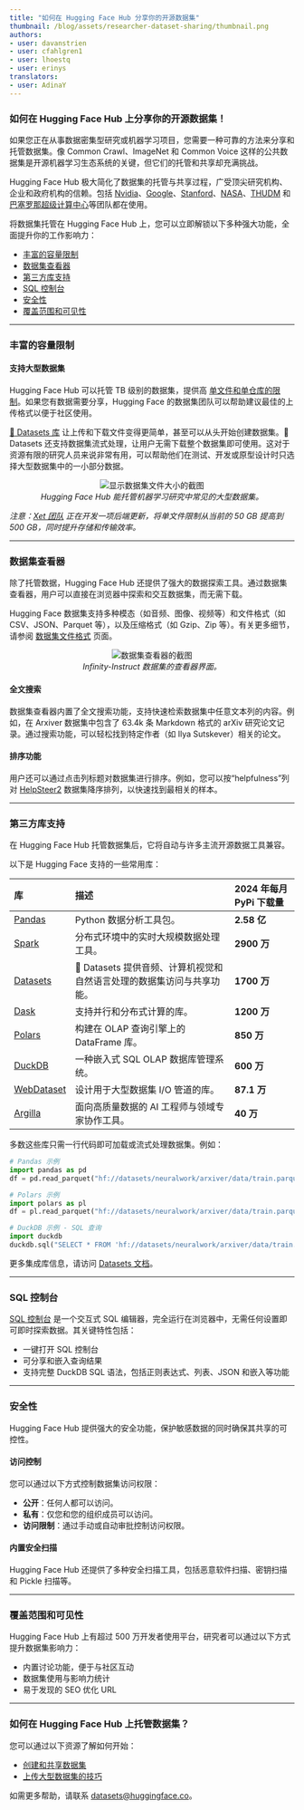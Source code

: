 ```yaml
---
title: "如何在 Hugging Face Hub 分享你的开源数据集"
thumbnail: /blog/assets/researcher-dataset-sharing/thumbnail.png
authors:
- user: davanstrien
- user: cfahlgren1
- user: lhoestq
- user: erinys
translators:
- user: AdinaY
---
```


### 如何在 Hugging Face Hub 上分享你的开源数据集！

如果您正在从事数据密集型研究或机器学习项目，您需要一种可靠的方法来分享和托管数据集。像 Common Crawl、ImageNet 和 Common Voice 这样的公共数据集是开源机器学习生态系统的关键，但它们的托管和共享却充满挑战。

Hugging Face Hub 极大简化了数据集的托管与共享过程，广受顶尖研究机构、企业和政府机构的信赖。包括 [Nvidia](https://huggingface.co/nvidia)、[Google](https://huggingface.co/google)、[Stanford](https://huggingface.co/stanfordnlp)、[NASA](https://huggingface.co/ibm-nasa-geospatial)、[THUDM](https://huggingface.co/THUDM) 和 [巴塞罗那超级计算中心](https://huggingface.co/BSC-LT)等团队都在使用。

将数据集托管在 Hugging Face Hub 上，您可以立即解锁以下多种强大功能，全面提升你的工作影响力：

- [丰富的容量限制](#丰富的容量限制)
- [数据集查看器](#数据集查看器)
- [第三方库支持](#第三方库支持)
- [SQL 控制台](#sql-控制台)
- [安全性](#安全性)
- [覆盖范围和可见性](#覆盖范围和可见性)

---

### 丰富的容量限制

#### 支持大型数据集

Hugging Face Hub 可以托管 TB 级别的数据集，提供高 [单文件和单仓库的限制](https://huggingface.co/docs/hub/en/repositories-recommendations)。如果您有数据需要分享，Hugging Face 的数据集团队可以帮助建议最佳的上传格式以便于社区使用。 

[🤗 Datasets 库](https://huggingface.co/docs/datasets/index) 让上传和下载文件变得更简单，甚至可以从头开始创建数据集。🤗 Datasets 还支持数据集流式处理，让用户无需下载整个数据集即可使用。这对于资源有限的研究人员来说非常有用，可以帮助他们在测试、开发或原型设计时只选择大型数据集中的一小部分数据。

<p align="center"> 
 <img src="https://huggingface.co/datasets/huggingface/documentation-images/resolve/main/blog/researcher-dataset-sharing/filesize.png" alt="显示数据集文件大小的截图"><br> 
<em>Hugging Face Hub 能托管机器学习研究中常见的大型数据集。</em> 
 </p> 

_注意：[Xet 团队](https://huggingface.co/xet-team) 正在开发一项后端更新，将单文件限制从当前的 50 GB 提高到 500 GB，同时提升存储和传输效率。_

---

### 数据集查看器

除了托管数据，Hugging Face Hub 还提供了强大的数据探索工具。通过数据集查看器，用户可以直接在浏览器中探索和交互数据集，而无需下载。

Hugging Face 数据集支持多种模态（如音频、图像、视频等）和文件格式（如 CSV、JSON、Parquet 等），以及压缩格式（如 Gzip、Zip 等）。有关更多细节，请参阅 [数据集文件格式](https://huggingface.co/docs/hub/en/datasets-adding#file-formats) 页面。

<p align="center"> 
  <img src="https://huggingface.co/datasets/huggingface/documentation-images/resolve/main/datasets/infinity-instruct.png" alt="数据集查看器的截图"><br> 
<em>Infinity-Instruct 数据集的查看器界面。</em> 
</p> 

#### 全文搜索

数据集查看器内置了全文搜索功能，支持快速检索数据集中任意文本列的内容。例如，在 Arxiver 数据集中包含了 63.4k 条 Markdown 格式的 arXiv 研究论文记录。通过搜索功能，可以轻松找到特定作者（如 Ilya Sutskever）相关的论文。

#### 排序功能

用户还可以通过点击列标题对数据集进行排序。例如，您可以按“helpfulness”列对 [HelpSteer2](https://huggingface.co/datasets/nvidia/HelpSteer2) 数据集降序排列，以快速找到最相关的样本。

---

### 第三方库支持

在 Hugging Face Hub 托管数据集后，它将自动与许多主流开源数据工具兼容。

以下是 Hugging Face 支持的一些常用库：

| 库 | 描述 | 2024 年每月 PyPi 下载量 |
| :---- | :---- | :---- |
| [Pandas](https://huggingface.co/docs/hub/datasets-pandas) | Python 数据分析工具包。 | **2.58 亿** |
| [Spark](https://huggingface.co/docs/hub/datasets-spark) | 分布式环境中的实时大规模数据处理工具。 | **2900 万** |
| [Datasets](https://huggingface.co/docs/hub/datasets-usage) | 🤗 Datasets 提供音频、计算机视觉和自然语言处理的数据集访问与共享功能。 | **1700 万** |
| [Dask](https://huggingface.co/docs/hub/datasets-dask) | 支持并行和分布式计算的库。 | **1200 万** |
| [Polars](https://huggingface.co/docs/hub/datasets-polars) | 构建在 OLAP 查询引擎上的 DataFrame 库。 | **850 万** |
| [DuckDB](https://huggingface.co/docs/hub/datasets-duckdb) | 一种嵌入式 SQL OLAP 数据库管理系统。 | **600 万** |
| [WebDataset](https://huggingface.co/docs/hub/datasets-webdataset) | 设计用于大型数据集 I/O 管道的库。 | **87.1 万** |
| [Argilla](https://huggingface.co/docs/hub/datasets-argilla) | 面向高质量数据的 AI 工程师与领域专家协作工具。 | **40 万** |

多数这些库只需一行代码即可加载或流式处理数据集。例如：

```python
# Pandas 示例
import pandas as pd
df = pd.read_parquet("hf://datasets/neuralwork/arxiver/data/train.parquet")

# Polars 示例
import polars as pl
df = pl.read_parquet("hf://datasets/neuralwork/arxiver/data/train.parquet")

# DuckDB 示例 - SQL 查询
import duckdb
duckdb.sql("SELECT * FROM 'hf://datasets/neuralwork/arxiver/data/train.parquet' LIMIT 10")
```

更多集成库信息，请访问 [Datasets 文档](https://huggingface.co/docs/hub/en/datasets-libraries)。

---

### SQL 控制台

[SQL 控制台](https://huggingface.co/blog/sql-console) 是一个交互式 SQL 编辑器，完全运行在浏览器中，无需任何设置即可即时探索数据。其关键特性包括：

- 一键打开 SQL 控制台
- 可分享和嵌入查询结果
- 支持完整 DuckDB SQL 语法，包括正则表达式、列表、JSON 和嵌入等功能

---

### 安全性

Hugging Face Hub 提供强大的安全功能，保护敏感数据的同时确保其共享的可控性。

#### 访问控制

您可以通过以下方式控制数据集访问权限：
- **公开**：任何人都可以访问。
- **私有**：仅您和您的组织成员可以访问。
- **访问限制**：通过手动或自动审批控制访问权限。

#### 内置安全扫描

Hugging Face Hub 还提供了多种安全扫描工具，包括恶意软件扫描、密钥扫描和 Pickle 扫描等。

---

### 覆盖范围和可见性

Hugging Face Hub 上有超过 500 万开发者使用平台，研究者可以通过以下方式提升数据集影响力：

- 内置讨论功能，便于与社区互动
- 数据集使用与影响力统计
- 易于发现的 SEO 优化 URL

---

### 如何在 Hugging Face Hub 上托管数据集？

您可以通过以下资源了解如何开始：
- [创建和共享数据集](https://huggingface.co/docs/datasets/create_dataset)
- [上传大型数据集的技巧](https://huggingface.co/docs/huggingface_hub/guides/upload#tips-and-tricks-for-large-uploads)

如需更多帮助，请联系 datasets@huggingface.co。
